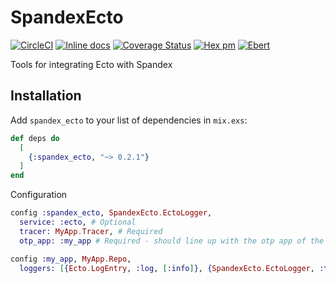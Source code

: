 # SpandexEcto

[![CircleCI](https://circleci.com/gh/spandex-project/spandex.svg?style=svg)](https://circleci.com/gh/spandex-project/spandex_ecto)
[![Inline docs](http://inch-ci.org/github/spandex-project/spandex.svg)](http://inch-ci.org/github/spandex-project/spandex_ecto)
[![Coverage Status](https://coveralls.io/repos/github/spandex-project/spandex/badge.svg)](https://coveralls.io/github/spandex-project/spandex_ecto)
[![Hex pm](http://img.shields.io/hexpm/v/spandex.svg?style=flat)](https://hex.pm/packages/spandex_ecto)
[![Ebert](https://ebertapp.io/github/spandex-project/spandex.svg)](https://ebertapp.io/github/spandex-project/spandex_ecto)

Tools for integrating Ecto with Spandex

## Installation

Add `spandex_ecto` to your list of dependencies in `mix.exs`:

```elixir
def deps do
  [
    {:spandex_ecto, "~> 0.2.1"}
  ]
end
```

Configuration

```elixir
config :spandex_ecto, SpandexEcto.EctoLogger,
  service: :ecto, # Optional
  tracer: MyApp.Tracer, # Required
  otp_app: :my_app # Required - should line up with the otp app of the tracer

config :my_app, MyApp.Repo,
  loggers: [{Ecto.LogEntry, :log, [:info]}, {SpandexEcto.EctoLogger, :trace, ["database_name"]}]

```

